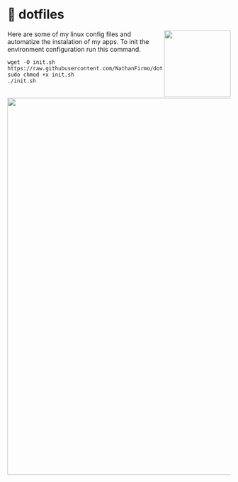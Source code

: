 # 📂 dotfiles

<img align="right" width='150px' heigth='150px' src='https://icons-for-free.com/iconfiles/png/512/consol+linux+terminal+icon-1320165689960312567.png'>

Here are some of my linux config files and automatize the instalation of my apps. 
To init the environment configuration run this command.

```
wget -O init.sh https://raw.githubusercontent.com/NathanFirmo/dotfiles/main/init.sh
sudo chmod +x init.sh 
./init.sh 
```
<br>

<div align='center'>
<img width='850px' heigth='850px' src='https://user-images.githubusercontent.com/79997705/152411584-95cc35cc-05be-40ab-a71d-38d4b54d3c66.gif'>
</div>
